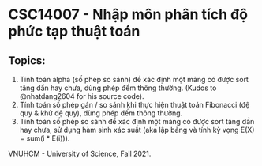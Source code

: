 # CSC14007 - Nhập môn phân tích độ phức tạp thuật toán

## Topics:
1. Tính toán alpha (số phép so sánh) để xác định một mảng có được sort tăng dần hay chưa, dùng phép đếm thông thường. (Kudos to @nhatdang2604 for his source code).
2. Tính toán số phép gán / so sánh khi thực hiện thuật toán Fibonacci (đệ quy & khử đệ quy), dùng phép đếm thông thường.
3. Tính toán số phép so sánh để xác định một mảng có được sort tăng dần hay chưa, sử dụng hàm sinh xác suất (aka lập bảng và tính kỳ vọng E(X) = sum(i * E(i))).

VNUHCM - University of Science, Fall 2021.

